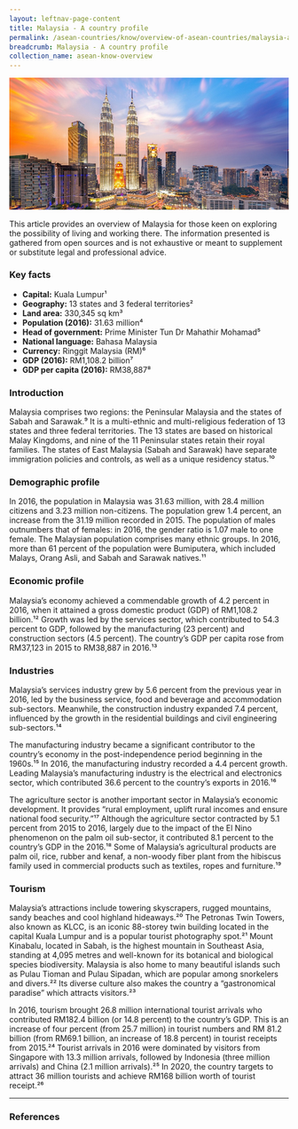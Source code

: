 ```yaml
---
layout: leftnav-page-content
title: Malaysia - A country profile
permalink: /asean-countries/know/overview-of-asean-countries/malaysia-a-country-profile/
breadcrumb: Malaysia - A country profile
collection_name: asean-know-overview
---
```


<img src="/images/asean-countries/Malaysia snapshot cover iso.jpg" alt="Malaysia snapshot banner" style="width:800px;" />

This article provides an overview of Malaysia for those keen on exploring the possibility of living and working there. The information presented is gathered from open sources and is not exhaustive or meant to supplement or substitute legal and professional advice.

### **Key facts**

- **Capital:** Kuala Lumpur¹
- **Geography:** 13 states and 3 federal territories²
- **Land area:** 330,345 sq km³
- **Population (2016):** 31.63 million⁴
- **Head of government:** Prime Minister Tun Dr Mahathir Mohamad⁵
- **National language:** Bahasa Malaysia
- **Currency:** Ringgit Malaysia (RM)⁶
- **GDP (2016):** RM1,108.2 billion⁷
- **GDP per capita (2016):** RM38,887⁸

### **Introduction**

Malaysia comprises two regions: the Peninsular Malaysia and the states of Sabah and Sarawak.⁹ It is a multi-ethnic and multi-religious federation of 13 states and three federal territories. The 13 states are based on historical Malay Kingdoms, and nine of the 11 Peninsular states retain their royal families. The states of East Malaysia (Sabah and Sarawak) have separate immigration policies and controls, as well as a unique residency status.¹⁰

### **Demographic profile**

In 2016, the population in Malaysia was 31.63 million, with 28.4 million citizens and 3.23 million non-citizens. The population grew 1.4 percent, an increase from the 31.19 million recorded in 2015. The population of males outnumbers that of females: in 2016, the gender ratio is 1.07 male to one female. The Malaysian population comprises many ethnic groups. In 2016, more than 61 percent of the population were Bumiputera, which included Malays, Orang Asli, and Sabah and Sarawak natives.¹¹

### **Economic profile**

Malaysia’s economy achieved a commendable growth of 4.2 percent in 2016, when it attained a gross domestic product (GDP) of RM1,108.2 billion.¹² Growth was led by the services sector, which contributed to 54.3 percent to GDP, followed by the manufacturing (23 percent) and construction sectors (4.5 percent). The country’s GDP per capita rose from RM37,123 in 2015 to RM38,887 in 2016.¹³

### **Industries**

Malaysia’s services industry grew by 5.6 percent from the previous year in 2016, led by the business service, food and beverage and accommodation sub-sectors. Meanwhile, the construction industry expanded 7.4 percent, influenced by the growth in the residential buildings and civil engineering sub-sectors.¹⁴

The manufacturing industry became a significant contributor to the country’s economy in the post-independence period beginning in the 1960s.¹⁵ In 2016, the manufacturing industry recorded a 4.4 percent growth. Leading Malaysia’s manufacturing industry is the electrical and electronics sector, which contributed 36.6 percent to the country’s exports in 2016.¹⁶

The agriculture sector is another important sector in Malaysia’s economic development. It provides “rural employment, uplift rural incomes and ensure national food security.”¹⁷ Although the agriculture sector contracted by 5.1 percent from 2015 to 2016, largely due to the impact of the El Nino phenomenon on the palm oil sub-sector, it contributed 8.1 percent to the country’s GDP in the 2016.¹⁸ Some of Malaysia’s agricultural products are palm oil, rice, rubber and kenaf, a non-woody fiber plant from the hibiscus family used in commercial products such as textiles, ropes and furniture.¹⁹

### **Tourism**

Malaysia’s attractions include towering skyscrapers, rugged mountains, sandy beaches and cool highland hideaways.²⁰ The Petronas Twin Towers, also known as KLCC, is an iconic 88-storey twin building located in the capital Kuala Lumpur and is a popular tourist photography spot.²¹ Mount Kinabalu, located in Sabah, is the highest mountain in Southeast Asia, standing at 4,095 metres and well-known for its botanical and biological species biodiversity. Malaysia is also home to many beautiful islands such as Pulau Tioman and Pulau Sipadan, which are popular among snorkelers and divers.²² Its diverse culture also makes the country a “gastronomical paradise” which attracts visitors.²³

In 2016, tourism brought 26.8 million international tourist arrivals who contributed RM182.4 billion (or 14.8 percent) to the country’s GDP. This is an increase of four percent (from 25.7 million) in tourist numbers and RM 81.2 billion (from RM69.1 billion, an increase of 18.8 percent) in tourist receipts from 2015.²⁴ Tourist arrivals in 2016 were dominated by visitors from Singapore with 13.3 million arrivals, followed by Indonesia (three million arrivals) and China (2.1 million arrivals).²⁵ In 2020, the country targets to attract 36 million tourists and achieve RM168 billion worth of tourist receipt.²⁶

---

### **References**